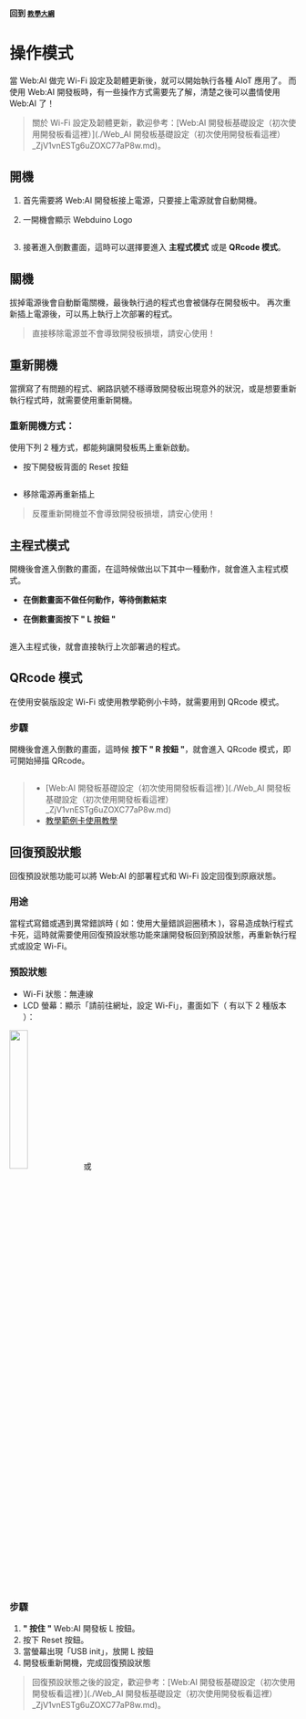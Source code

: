 #### 回到 [`教學大綱`](./`教學大綱`_qo4Ew_UQTU25aAm8DfFHFw.md)

# 操作模式

當 Web:AI 做完 Wi-Fi 設定及韌體更新後，就可以開始執行各種 AIoT 應用了。
而使用 Web:AI 開發板時，有一些操作方式需要先了解，清楚之後可以盡情使用 Web:AI 了！

> 關於 Wi-Fi 設定及韌體更新，歡迎參考：[Web:AI 開發板基礎設定（初次使用開發板看這裡）](./Web_AI 開發板基礎設定（初次使用開發板看這裡）_ZjV1vnESTg6uZOXC77aP8w.md)。

## 開機

1. 首先需要將 Web:AI 開發板接上電源，只要接上電源就會自動開機。
2. 一開機會顯示 Webduino Logo

    <img src="https://md.webduino.io/uploads/upload_39d9a3c14177e2a3a00be66ce2d14caf.png" alt="" width="">

3. 接著進入倒數畫面，這時可以選擇要進入 **主程式模式** 或是 **QRcode 模式**。

## 關機

拔掉電源後會自動斷電關機，最後執行過的程式也會被儲存在開發板中。
再次重新插上電源後，可以馬上執行上次部署的程式。

> 直接移除電源並不會導致開發板損壞，請安心使用！

## 重新開機

當撰寫了有問題的程式、網路訊號不穩導致開發板出現意外的狀況，或是想要重新執行程式時，就需要使用重新開機。

### 重新開機方式：

使用下列 2 種方式，都能夠讓開發板馬上重新啟動。

- 按下開發板背面的 Reset 按鈕

    <img src="https://md.webduino.io/uploads/upload_11597dde7f02d711163102895c346df9.png" alt="" width="">

- 移除電源再重新插上

> 反覆重新開機並不會導致開發板損壞，請安心使用！

## 主程式模式

開機後會進入倒數的畫面，在這時候做出以下其中一種動作，就會進入主程式模式。

- **在倒數畫面不做任何動作，等待倒數結束**
- **在倒數畫面按下 " L 按鈕 "**

   <img src="https://md.webduino.io/uploads/upload_f9ef2d253302384ede2a83a16efac3f7.png" alt="" width="">


進入主程式後，就會直接執行上次部署過的程式。

## QRcode 模式

在使用安裝版設定 Wi-Fi 或使用教學範例小卡時，就需要用到 QRcode 模式。

### 步驟

開機後會進入倒數的畫面，這時候 **按下 " R 按鈕 "**，就會進入 QRcode 模式，即可開始掃描 QRcode。

<img src="https://md.webduino.io/uploads/upload_80075f62e13de57602897782d53ce31e.png" alt="" width="">

>- [Web:AI 開發板基礎設定（初次使用開發板看這裡）](./Web_AI 開發板基礎設定（初次使用開發板看這裡）_ZjV1vnESTg6uZOXC77aP8w.md)
>- [教學範例卡使用教學](https://md.webduino.io/dGbu1O1JQJOlXr-o_YogGg)

## 回復預設狀態

回復預設狀態功能可以將 Web:AI 的部署程式和 Wi-Fi 設定回復到原廠狀態。

### 用途

當程式寫錯或遇到異常錯誤時 ( 如：使用大量錯誤迴圈積木 )，容易造成執行程式卡死，這時就需要使用回復預設狀態功能來讓開發板回到預設狀態，再重新執行程式或設定 Wi-Fi。

### 預設狀態

- Wi-Fi 狀態：無連線
- LCD 螢幕：顯示「請前往網址，設定 Wi-Fi」，畫面如下（ 有以下 2 種版本 ）：

<img src="https://md.webduino.io/uploads/upload_8b1389ecc47f7cfa583dcb399bfe48bd.png" alt="" width="25%">   或   <img src="https://md.webduino.io/uploads/upload_7861a3b74f0ba5284de6b41dd7249bb0.png =28%x" alt="" width="">



### 步驟

1. **" 按住 "** Web:AI 開發板 L 按鈕。
2. 按下 Reset 按鈕。
3. 當螢幕出現「USB init」，放開 L 按鈕
4. 開發板重新開機，完成回復預設狀態

> 回復預設狀態之後的設定，歡迎參考：[Web:AI 開發板基礎設定（初次使用開發板看這裡）](./Web_AI 開發板基礎設定（初次使用開發板看這裡）_ZjV1vnESTg6uZOXC77aP8w.md)。


